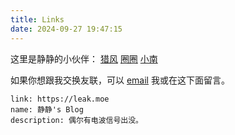 ```yaml
---
title: Links
date: 2024-09-27 19:47:15
---
```


这里是静静的小伙伴：
[猎风](https://www.northarea.tech)
[圈圈](https://blog.tse.moe)
[小南](https://xnmoe.com)

如果你想跟我交换友联，可以 [email](mailto://i@leak.moe) 我或在这下面留言。
```
link: https://leak.moe
name: 静静's Blog
description: 偶尔有电波信号出没。
```
